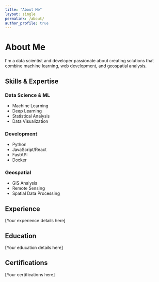 ```yaml
---
title: "About Me"
layout: single
permalink: /about/
author_profile: true
---
```


# About Me

I'm a data scientist and developer passionate about creating solutions that combine machine learning, web development, and geospatial analysis.

## Skills & Expertise

### Data Science & ML
- Machine Learning
- Deep Learning
- Statistical Analysis
- Data Visualization

### Development
- Python
- JavaScript/React
- FastAPI
- Docker

### Geospatial
- GIS Analysis
- Remote Sensing
- Spatial Data Processing

## Experience

[Your experience details here]

## Education

[Your education details here]

## Certifications

[Your certifications here] 